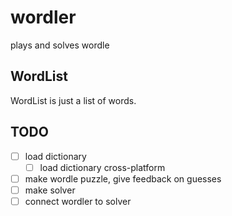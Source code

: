 # wordler
plays and solves wordle

## WordList
WordList is just a list of words.

## TODO
* [ ] load dictionary
    * [ ] load dictionary cross-platform
* [ ] make wordle puzzle, give feedback on guesses
* [ ] make solver
* [ ] connect wordler to solver
